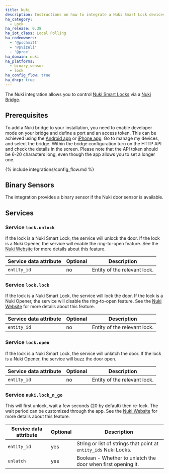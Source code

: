```yaml
---
title: Nuki
description: Instructions on how to integrate a Nuki Smart Lock devices.
ha_category:
  - Lock
ha_release: 0.38
ha_iot_class: Local Polling
ha_codeowners:
  - '@pschmitt'
  - '@pvizeli'
  - '@pree'
ha_domain: nuki
ha_platforms:
  - binary_sensor
  - lock
ha_config_flow: true
ha_dhcp: true
---
```


The Nuki integration allows you to control [Nuki Smart Locks](https://nuki.io/en/smart-lock/) via a [Nuki Bridge](https://nuki.io/en/bridge/).

## Prerequisites

To add a Nuki bridge to your installation, you need to enable developer mode on your bridge and define a port and an access token. This can be achieved using the [Android app](https://play.google.com/store/apps/details?id=io.nuki) or [iPhone app](https://apps.apple.com/app/nuki-smart-lock/id1044998081). Go to manage my devices, and select the bridge. Within the bridge configuration turn on the HTTP API and check the details in the screen. Please note that the API token should be 6-20 characters long, even though the app allows you to set a longer one.

{% include integrations/config_flow.md %}

## Binary Sensors

The integration provides a binary sensor if the Nuki door sensor is available. 

## Services

### Service `lock.unlock`

If the lock is a Nuki Smart Lock, the service will unlock the door. If the lock is a Nuki Opener, the service will enable the ring-to-open feature. See the [Nuki Website](https://support.nuki.io/hc/en-us/articles/360019424298-Ring-To-Open) for more details about this feature.

| Service data attribute | Optional | Description |
| ---------------------- | -------- | ----------- |
| `entity_id` | no | Entity of the relevant lock.

### Service `lock.lock`

If the lock is a Nuki Smart Lock, the service will lock the door. If the lock is a Nuki Opener, the service will disable the ring-to-open feature. See the [Nuki Website](https://support.nuki.io/hc/en-us/articles/360019424298-Ring-To-Open) for more details about this feature.

| Service data attribute | Optional | Description |
| ---------------------- | -------- | ----------- |
| `entity_id` | no | Entity of the relevant lock.

### Service `lock.open`

If the lock is a Nuki Smart Lock, the service will unlatch the door. If the lock is a Nuki Opener, the service will buzz the door open.

| Service data attribute | Optional | Description |
| ---------------------- | -------- | ----------- |
| `entity_id` | no | Entity of the relevant lock.

### Service `nuki.lock_n_go`

This will first unlock, wait a few seconds (20 by default) then re-lock. The wait period can be customized through the app.
See the [Nuki Website](https://nuki.io/en/support/smart-lock/sl-features/locking-with-the-smart-lock/) for more details about this feature.

| Service data attribute | Optional | Description |
| ---------------------- | -------- | ----------- |
| `entity_id` | yes | String or list of strings that point at `entity_id`s Nuki Locks.
| `unlatch` | yes | Boolean - Whether to unlatch the door when first opening it.

